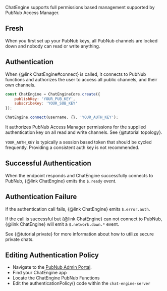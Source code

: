 ChatEngine supports full permissions based management supported by PubNub Access Manager.

## Fresh

When you first set up your PubNub keys, all PubNub channels are locked down and
nobody can read or write anything.

## Authentication

When {@link ChatEngine#connect} is called, it connects to PubNub functions and authorizes the user to access all public channels, and their own channels.

```js
const ChatEngine = ChatEngineCore.create({
    publishKey: 'YOUR_PUB_KEY',
    subscribeKey: 'YOUR_SUB_KEY'
});

ChatEngine.connect(username, {}, 'YOUR_AUTH_KEY');
```

It authorizes PubNub Access Manager permissions for the supplied authentication key on all read and write channels. See {@tutorial topology}.

```YOUR_AUTH_KEY``` is typically a session based token that should be cycled frequently. Providing a consistent auth key is not recommended.

## Successful Authentication

When the endpoint responds and ChatEngine successfully connects to PubNub, {@link ChatEngine}
emits the ```$.ready``` event.

## Authentication Failure

If the authentication call fails, {@link ChatEngine} emits ```$.error.auth```.

If the call is successful but {@link ChatEngine} can not connect to PubNub,
{@link ChatEngine} will emit a ```$.network.down.*``` event.

See {@tutorial private} for more information about how to utilize secure private chats.

## Editing Authentication Policy

* Navigate to the [PubNub Admin Portal](http://admin.pubnub.com/).
* Find your ChatEngine app
* Locate the ChatEngine PubNub Functions
* Edit the authenticationPolicy() code within the ```chat-engine-server```
